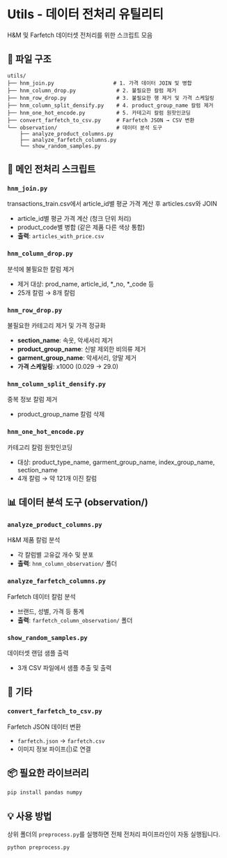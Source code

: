 # Utils - 데이터 전처리 유틸리티

H&M 및 Farfetch 데이터셋 전처리를 위한 스크립트 모음

## 📁 파일 구조

```
utils/
├── hnm_join.py                   # 1. 가격 데이터 JOIN 및 병합
├── hnm_column_drop.py             # 2. 불필요한 칼럼 제거
├── hnm_row_drop.py                # 3. 불필요한 행 제거 및 가격 스케일링
├── hnm_column_split_densify.py    # 4. product_group_name 칼럼 제거
├── hnm_one_hot_encode.py          # 5. 카테고리 칼럼 원핫인코딩
├── convert_farfetch_to_csv.py     # Farfetch JSON → CSV 변환
└── observation/                   # 데이터 분석 도구
    ├── analyze_product_columns.py
    ├── analyze_farfetch_columns.py
    └── show_random_samples.py
```

## 🚀 메인 전처리 스크립트

### `hnm_join.py`
transactions_train.csv에서 article_id별 평균 가격 계산 후 articles.csv와 JOIN

- article_id별 평균 가격 계산 (청크 단위 처리)
- product_code별 병합 (같은 제품 다른 색상 통합)
- **출력**: `articles_with_price.csv`

### `hnm_column_drop.py`
분석에 불필요한 칼럼 제거

- 제거 대상: prod_name, article_id, *_no, *_code 등
- 25개 칼럼 → 8개 칼럼

### `hnm_row_drop.py`
불필요한 카테고리 제거 및 가격 정규화

- **section_name**: 속옷, 악세서리 제거
- **product_group_name**: 신발 제외한 비의류 제거
- **garment_group_name**: 악세서리, 양말 제거
- **가격 스케일링**: x1000 (0.029 → 29.0)

### `hnm_column_split_densify.py`
중복 정보 칼럼 제거

- product_group_name 칼럼 삭제

### `hnm_one_hot_encode.py`
카테고리 칼럼 원핫인코딩

- 대상: product_type_name, garment_group_name, index_group_name, section_name
- 4개 칼럼 → 약 121개 이진 칼럼

## 📊 데이터 분석 도구 (observation/)

### `analyze_product_columns.py`
H&M 제품 칼럼 분석

- 각 칼럼별 고유값 개수 및 분포
- **출력**: `hnm_column_observation/` 폴더

### `analyze_farfetch_columns.py`
Farfetch 데이터 칼럼 분석

- 브랜드, 성별, 가격 등 통계
- **출력**: `farfetch_column_observation/` 폴더

### `show_random_samples.py`
데이터셋 랜덤 샘플 출력

- 3개 CSV 파일에서 샘플 추출 및 출력

## 🔧 기타

### `convert_farfetch_to_csv.py`
Farfetch JSON 데이터 변환

- `farfetch.json` → `farfetch.csv`
- 이미지 정보 파이프(|)로 연결

## 📦 필요한 라이브러리

```bash
pip install pandas numpy
```

## 💡 사용 방법

상위 폴더의 `preprocess.py`를 실행하면 전체 전처리 파이프라인이 자동 실행됩니다.

```bash
python preprocess.py
```

